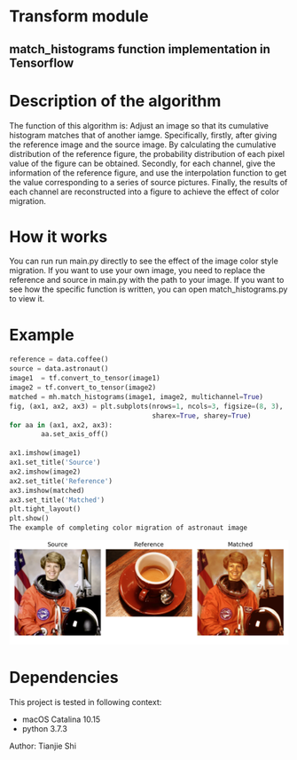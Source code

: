 Transform module 
====
match_histograms function implementation in Tensorflow
-------
# Description of the algorithm
The function of this algorithm is: Adjust an image so that its cumulative histogram matches that of another iamge. Specifically, firstly, after giving the reference image and the source image. By calculating the cumulative distribution of the reference figure, the probability distribution of each pixel value of the figure can be obtained. Secondly, for each channel, give the information of the reference figure, and use the interpolation function to get the value corresponding to a series of source pictures. Finally, the results of each channel are reconstructed into a figure to achieve the effect of color migration.

# How it works
You can run run main.py directly to see the effect of the image color style migration. If you want to use your own image, you need to replace the reference and source in main.py with the path to your image. If you want to see how the specific function is written, you can open match_histograms.py to view it.

# Example 
```python
reference = data.coffee()
source = data.astronaut()
image1  = tf.convert_to_tensor(image1)
image2 = tf.convert_to_tensor(image2)
matched = mh.match_histograms(image1, image2, multichannel=True)
fig, (ax1, ax2, ax3) = plt.subplots(nrows=1, ncols=3, figsize=(8, 3),
                                    sharex=True, sharey=True)
for aa in (ax1, ax2, ax3):
        aa.set_axis_off()

ax1.imshow(image1)
ax1.set_title('Source')
ax2.imshow(image2)
ax2.set_title('Reference')
ax3.imshow(matched)
ax3.set_title('Matched')
plt.tight_layout()
plt.show()
The example of completing color migration of astronaut image
```

![example](./img-storage/Example.png)

# Dependencies

This project is tested in following context:

- macOS Catalina 10.15
- python 3.7.3


Author: Tianjie Shi 
